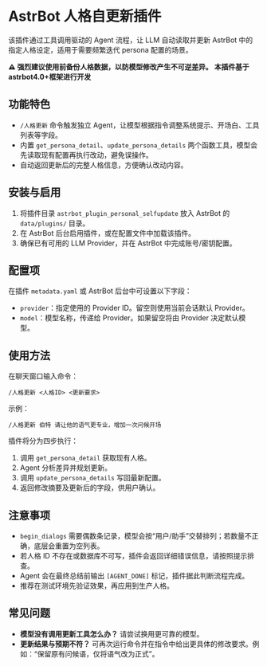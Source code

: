 # AstrBot 人格自更新插件

该插件通过工具调用驱动的 Agent 流程，让 LLM 自动读取并更新 AstrBot 中的指定人格设定，适用于需要频繁迭代 persona 配置的场景。

**⚠️ 强烈建议使用前备份人格数据，以防模型修改产生不可逆差异。**
**本插件基于astrbot4.0+框架进行开发**

## 功能特色
- `/人格更新` 命令触发独立 Agent，让模型根据指令调整系统提示、开场白、工具列表等字段。
- 内置 `get_persona_detail`、`update_persona_details` 两个函数工具，模型会先读取现有配置再执行改动，避免误操作。
- 自动返回更新后的完整人格信息，方便确认改动内容。

## 安装与启用
1. 将插件目录 `astrbot_plugin_personal_selfupdate` 放入 AstrBot 的 `data/plugins/` 目录。
2. 在 AstrBot 后台启用插件，或在配置文件中加载该插件。
3. 确保已有可用的 LLM Provider，并在 AstrBot 中完成账号/密钥配置。

## 配置项
在插件 `metadata.yaml` 或 AstrBot 后台中可设置以下字段：
- `provider`：指定使用的 Provider ID。留空则使用当前会话默认 Provider。
- `model`：模型名称，传递给 Provider。如果留空将由 Provider 决定默认模型。

## 使用方法
在聊天窗口输入命令：
```
/人格更新 <人格ID> <更新要求>
```
示例：
```
/人格更新 伯特 请让他的语气更专业，增加一次问候开场
```
插件将分为四步执行：
1. 调用 `get_persona_detail` 获取现有人格。
2. Agent 分析差异并规划更新。
3. 调用 `update_persona_details` 写回最新配置。
4. 返回修改摘要及更新后的字段，供用户确认。

## 注意事项
- `begin_dialogs` 需要偶数条记录，模型会按“用户/助手”交替排列；若数量不正确，底层会重置为空列表。
- 若人格 ID 不存在或数据库不可写，插件会返回详细错误信息，请按照提示排查。
- Agent 会在最终总结前输出 `[AGENT_DONE]` 标记，插件据此判断流程完成。
- 推荐在测试环境先验证效果，再应用到生产人格。

## 常见问题
- **模型没有调用更新工具怎么办？** 请尝试换用更可靠的模型。
- **更新结果与预期不符？** 可再次运行命令并在指令中给出更具体的修改要求。例如：“保留原有问候语，仅将语气改为正式”。
